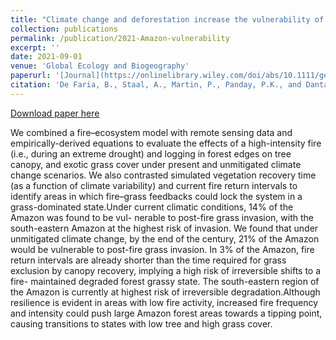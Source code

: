 ```yaml
---
title: "Climate change and deforestation increase the vulnerability of Amazonian forests to post-fire grass invasion"
collection: publications
permalink: /publication/2021-Amazon-vulnerability
excerpt: ''
date: 2021-09-01
venue: 'Global Ecology and Biogeography'
paperurl: '[Journal](https://onlinelibrary.wiley.com/doi/abs/10.1111/geb.13388){: .btn--research}'
citation: 'De Faria, B., Staal, A., Martin, P., Panday, P.K., and Dantas, V. (2021). &quot;Climate change and fragmentation boost post-fire grass invasion of Amazonian forests.&quot; <i>Global Ecology and Biogeography</i>. .'
---
```


[Download paper here](http://prajjwalpanday.github.io/files/pdf/DeFaria_Panday_et_al_2021.pdf)

We combined a fire–ecosystem model with remote sensing data and empirically-derived equations to evaluate the effects of a high-intensity fire (i.e., during an extreme drought) and logging in forest edges on tree canopy, and exotic grass cover under present and unmitigated climate change scenarios. We also contrasted simulated vegetation recovery time (as a function of climate variability) and current fire return intervals to identify areas in which fire–grass feedbacks could lock the system in a grass-dominated state.Under current climatic conditions, 14% of the Amazon was found to be vul- nerable to post-fire grass invasion, with the south-eastern Amazon at the highest risk of invasion. We found that under unmitigated climate change, by the end of the century, 21% of the Amazon would be vulnerable to post-fire grass invasion. In 3% of the Amazon, fire return intervals are already shorter than the time required for grass exclusion by canopy recovery, implying a high risk of irreversible shifts to a fire- maintained degraded forest grassy state. The south-eastern region of the Amazon is currently at highest risk of irreversible degradation.Although resilience is evident in areas with low fire activity, increased fire frequency and intensity could push large Amazon forest areas towards a tipping point, causing transitions to states with low tree and high grass cover.

